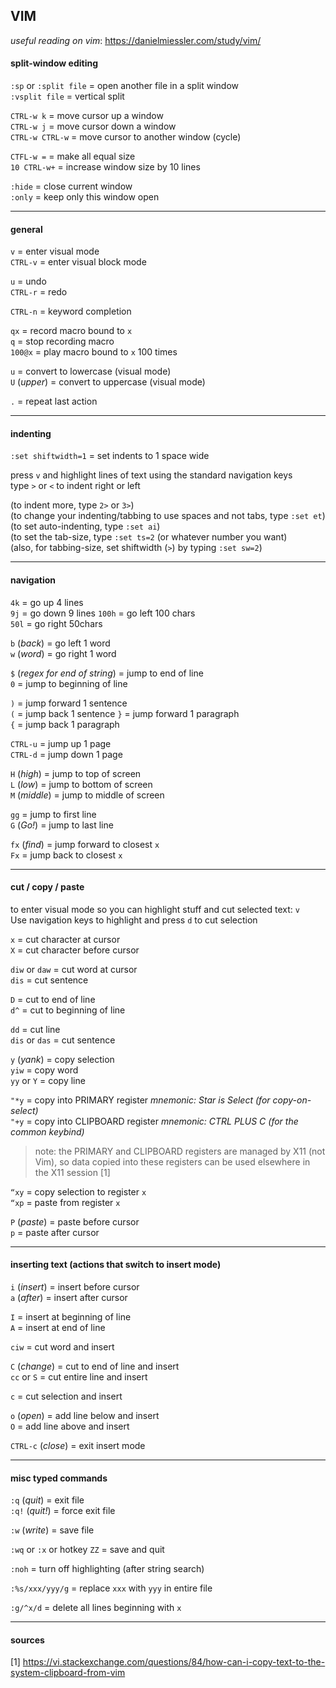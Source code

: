 
## VIM

*useful reading on vim*: https://danielmiessler.com/study/vim/ 

#### split-window editing

`:sp` or `:split file`  =  open another file in a split window  
`:vsplit file`          =  vertical split

`CTRL-w k`              =  move cursor up a window  
`CTRL-w j`              =  move cursor down a window  
`CTRL-w CTRL-w`         =  move cursor to another window (cycle)

`CTFL-w =`              =  make all equal size  
`10 CTRL-w+`            =  increase window size by 10 lines

`:hide`                 =  close current window  
`:only`                 =  keep only this window open

---
#### general

`v`       = enter visual mode  
`CTRL-v`  = enter visual block mode

`u`       = undo  
`CTRL-r`  = redo

`CTRL-n`  = keyword completion

`qx`      = record macro bound to `x`  
`q`       = stop recording macro  
`100@x`   = play macro bound to `x` 100 times

`u`           = convert to lowercase (visual mode)  
`U` (*upper*) = convert to uppercase (visual mode)

`.`           = repeat last action

---  
#### indenting 

`:set shiftwidth=1` = set indents to 1 space wide

press `v` and highlight lines of text using the standard navigation keys  
type `>` or `<` to indent right or left

(to indent more, type `2>` or `3>`)  
(to change your indenting/tabbing to use spaces and not tabs, type `:set et`)  
(to set auto-indenting, type `:set ai`)  
(to set the tab-size, type `:set ts=2` (or whatever number you want)  
(also, for tabbing-size, set shiftwidth (`>`) by typing `:set sw=2`)

---
#### navigation

`4k`   = go up 4 lines  
`9j`   = go down 9 lines
`100h` = go left 100 chars  
`50l`  = go right 50chars

`b` (*back*) = go left 1 word  
`w` (*word*) = go right 1 word

`$` (*regex for end of string*) = jump to end of line  
`0`                             = jump to beginning of line

`)`   = jump forward 1 sentence  
`(`   = jump back 1 sentence
`}`   = jump forward 1 paragraph  
`{`   = jump back 1 paragraph

`CTRL-u`        = jump up 1 page  
`CTRL-d`        = jump down 1 page

`H` (*high*)    = jump to top of screen  
`L` (*low*)     = jump to bottom of screen  
`M` (*middle*)  = jump to middle of screen

`gg`            = jump to first line  
`G` (*Go!*)     = jump to last line

`fx` (*find*)   = jump forward to closest `x`  
`Fx`            = jump back to closest `x`

---
#### cut / copy / paste 

to enter visual mode so you can highlight stuff and cut selected text: `v`  
Use navigation keys to highlight and press `d` to cut selection

`x`             = cut character at cursor  
`X`             = cut character before cursor

`diw` or `daw`  = cut word at cursor  
`dis`           = cut sentence

`D`             = cut to end of line  
`d^`            = cut to beginning of line

`dd`            = cut line  
`dis` or `das`  = cut sentence

`y` (*yank*)    = copy selection  
`yiw`           = copy word  
`yy` or `Y`     = copy line

`"*y`           = copy into PRIMARY register *mnemonic: Star is Select (for copy-on-select)*  
`"+y`           = copy into CLIPBOARD register *mnemonic: CTRL PLUS C (for the common keybind)*

> note: the PRIMARY and CLIPBOARD registers are managed by X11 (not Vim), so data copied into these
        registers can be used elsewhere in the X11 session [1]

`“xy`         = copy selection to register `x`  
`“xp`         = paste from register `x`

`P` (*paste*) = paste before cursor  
`p`           = paste after cursor

---
#### inserting text (actions that switch to insert mode) 

`i` (*insert*) = insert before cursor  
`a` (*after*)  = insert after cursor

`I`            = insert at beginning of line  
`A`            = insert at end of line

`ciw`          = cut word and insert

`C` (*change*) = cut to end of line and insert  
`cc` or `S`    = cut entire line and insert

`c`            = cut selection and insert

`o` (*open*)   = add line below and insert  
`O`            = add line above and insert

`CTRL-c` (*close*) = exit insert mode

---
#### misc typed commands

`:q` (*quit*)   = exit file  
`:q!` (*quit!*) = force exit file

`:w` (*write*)  = save file
 
`:wq` or `:x` or hotkey `ZZ` = save and quit

`:noh`                       = turn off highlighting (after string search)

`:%s/xxx/yyy/g`              = replace `xxx` with `yyy` in entire file

`:g/^x/d`                    = delete all lines beginning with `x`

---
#### sources

[1] https://vi.stackexchange.com/questions/84/how-can-i-copy-text-to-the-system-clipboard-from-vim

